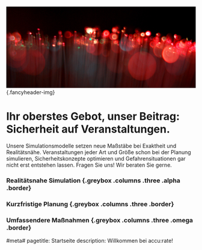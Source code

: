 ![](/img/accurate-bild-start.jpg) {.fancyheader-img}
<div class="fancyheader"><h1><span>
Ihr oberstes Gebot, unser Beitrag:
Sicherheit auf Veranstaltungen.
</span></h1></div>

Unsere Simulationsmodelle setzen neue Maßstäbe bei Exaktheit und Realitätsnähe. Veranstaltungen jeder Art und Größe schon bei der Planung simulieren, Sicherheitskonzepte optimieren und Gefahrensituationen gar nicht erst entstehen lassen. Fragen Sie uns! Wir beraten Sie gerne.


### Realitätsnahe Simulation {.greybox .columns .three .alpha .border}
### Kurzfristige Planung {.greybox .columns .three .border}
### Umfassendere Maßnahmen {.greybox .columns .three .omega .border}


#meta#
pagetitle: Startseite
description: Willkommen bei accu:rate!
